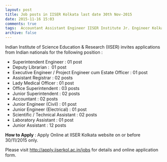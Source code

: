 ```yaml
---
layout: post
title: Job posts in IISER Kolkata last date 30th Nov-2015   
date: 2015-11-16 15:03
comments: true
tags:  Accountant Assistant Engineer IISER Institute Jr. Engineer Kolkata Librarian Online Superintendent WB 
archive: false
---
```

Indian Institute of Science Education & Research (IISER) invites applications from Indian nationals for the following position :

- Superintendent Engineer : 01 post
- Deputy Librarian :  01 post
- Executive Engineer / Project Engineer cum Estate Officer : 01 post
- Assistant Registrar : 02 posts
- Lady Medical Officer : 01 post
- Office Superintendent : 03 posts
- Junior Superintendent : 02 posts 
- Accountant : 02 posts
- Junior Engineer (Civil) : 01 post
- Junior Engineer (Electrical) : 01 post
- Scientific / Technical Assistant : 02 posts
- Laboratory Assistant : 01 post
- Junior Assistant : 12 posts 



**How to Apply** : Apply Online at IISER Kolkata website on or before 30/11/2015 only.


Please visit <http://apply.iiserkol.ac.in/jobs> for details and online application form.







